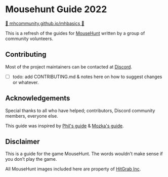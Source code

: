 # Mousehunt Guide 2022

[🧀️  mhcommunity.github.io/mhbasics 🐁️](https://mhcommunity.github.io/mhbasics)

This is a refresh of the guides for [MouseHunt](https://mousehuntgames.com) written by a group of community volunteers.

## Contributing

Most of the project maintainers can be contacted at [Discord](https://discord.gg/mousehunt).

- [ ] todo: add CONTRIBUTING.md & notes here on how to suggest changes or whatever.

## Acknowledgements

Special thanks to all who have helped; contributors, Discord community members, everyone else.

This guide was inspired by [Phil's guide](https://mousehuntbasics.wordpress.com/) & [Mozka's guide](https://adefinitivemhguide.wordpress.com/).

## Disclaimer

This is a guide for the game MouseHunt. The words wouldn’t make sense if you don’t play the game.

All MouseHunt images included here are property of [HitGrab Inc](https://hitgrab.com/).

